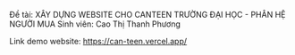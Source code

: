 Đề tài: XÂY DỰNG WEBSITE CHO CANTEEN TRƯỜNG ĐẠI HỌC - PHÂN HỆ NGƯỜI MUA
Sinh viên: Cao Thị Thanh Phương

Link demo website: https://can-teen.vercel.app/
